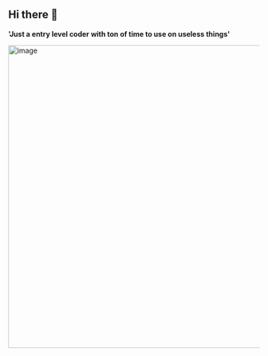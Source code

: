## Hi there 👋

**'Just a entry level coder with ton of time to use on useless things'**


<img width="792" height="607" alt="image" src="https://github.com/user-attachments/assets/23476fd1-df4b-4f07-a0e5-4bcc38ff3fa5" />
